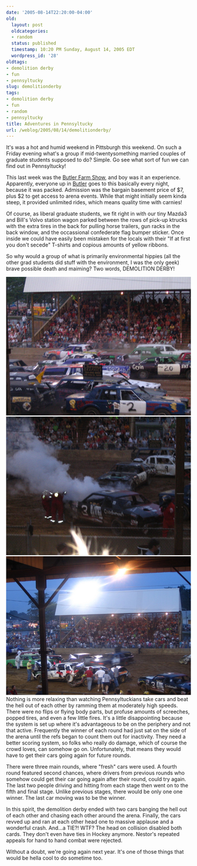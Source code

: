 ```yaml
---
date: '2005-08-14T22:20:00-04:00'
old:
  layout: post
  oldcategories:
  - random
  status: published
  timestamp: 10:20 PM Sunday, August 14, 2005 EDT
  wordpress_id: '28'
oldtags:
- demolition derby
- fun
- pennsyltucky
slug: demolitionderby
tags:
- demolition derby
- fun
- random
- pennsyltucky
title: Adventures in Pennsyltucky
url: /weblog/2005/08/14/demolitionderby/
---
```


It's was a hot and humid weekend in Pittsburgh this weekend.  On such a
Friday evening what's
a group if mid-twentysomething married couples of graduate students
supposed to do?  Simple.  Go see what sort of fun we can find out
in Pennsyltucky!

This last week was the [Butler Farm Show](http://www.butlerfarmshow.com/), and boy was it an experience.  Apparently, everyone up in
[Butler](http://maps.google.com/maps?q=butler,+pa&hl=en) goes
to this basically every night, because it was packed.  Admission was the
bargain basement price of $7, plus $2 to get access to arena events.  While
that might initially seem kinda steep, it provided unlimited rides, which
means quality time with carnies!

Of course, as liberal graduate students, we fit right in with our tiny
Mazda3 and Bill's Volvo station
wagon parked between the rows of pick-up ktrucks with the extra tires in the
back for pulling horse trailers, gun racks in the back window, and the
occassional confederate flag bumper sticker.  Once inside we could have easily been
mistaken for the locals with their "If at first you don't secede" T-shirts
and copious amounts of yellow ribbons.

So why would a group of what is primarily environmental hippies (all the other
grad students did stuff with the environment, I was the only geek) brave
possible death and maiming?  Two words, DEMOLITION DERBY!

<img src="/weblog/media/2005/08/demolitionDerby1.jpg"><img src="/weblog/media/2005/08/demolitionDerby2.jpg"><img src="/weblog/media/2005/08/demolitionDerby3.jpg">
Nothing is more relaxing than watching Pennsyltuckians take cars and beat
the hell out of each other by ramming them at moderately high speeds.  There
were no flips or flying body parts, but profuse amounts of screeches, popped tires, and even a few little fires.  It's a little disappointing because
the system is set up where it's advantageous to be on the periphery and not
that active.  Frequently the winner of each round had just sat on the side of
the arena until the refs began to count them out for inactivity.  They need a better scoring system, so folks who really do damage,
which of course the crowd loves, can somehow go on.  Unfortunately, that
means they would have to get their cars going again for future rounds.

There were three main rounds, where "fresh" cars were used.  A fourth round
featured second chances, where drivers from previous rounds who somehow could
get their car going again after their round, could try again.  The last two
people driving and hitting from each stage then went on to the fifth and
final stage.  Unlike previous stages, there would be only one one winner.
The last car moving was to be the winner.

In this spirit, the demolition derby ended with two cars banging the hell out
of each other and chasing each other around the arena.  Finally, the cars
revved up and ran at each other head one to massive applause and a wonderful
crash.  And...a TIE?!  WTF?  The head on collision disabled both cards.
 They don't even have ties in Hockey anymore.  Nestor's repeated appeals for
hand to hand combat were rejected.

Without a doubt, we're going again next year.  It's one of those things
that would be hella cool to do sometime too.
